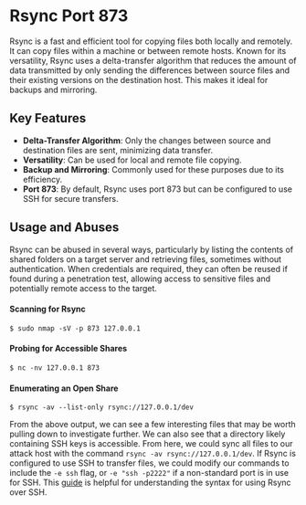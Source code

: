 # Rsync Port 873

Rsync is a fast and efficient tool for copying files both locally and remotely. It can copy files within a machine or between remote hosts. Known for its versatility, Rsync uses a delta-transfer algorithm that reduces the amount of data transmitted by only sending the differences between source files and their existing versions on the destination host. This makes it ideal for backups and mirroring.

## Key Features

- **Delta-Transfer Algorithm**: Only the changes between source and destination files are sent, minimizing data transfer.
- **Versatility**: Can be used for local and remote file copying.
- **Backup and Mirroring**: Commonly used for these purposes due to its efficiency.
- **Port 873**: By default, Rsync uses port 873 but can be configured to use SSH for secure transfers.

## Usage and Abuses

Rsync can be abused in several ways, particularly by listing the contents of shared folders on a target server and retrieving files, sometimes without authentication. When credentials are required, they can often be reused if found during a penetration test, allowing access to sensitive files and potentially remote access to the target.

#### Scanning for Rsync
```shell-session
$ sudo nmap -sV -p 873 127.0.0.1
```

#### Probing for Accessible Shares
```shell-session
$ nc -nv 127.0.0.1 873
```

#### Enumerating an Open Share
```shell-session
$ rsync -av --list-only rsync://127.0.0.1/dev
```

From the above output, we can see a few interesting files that may be worth pulling down to investigate further. We can also see that a directory likely containing SSH keys is accessible. From here, we could sync all files to our attack host with the command `rsync -av rsync://127.0.0.1/dev`. If Rsync is configured to use SSH to transfer files, we could modify our commands to include the `-e ssh` flag, or `-e "ssh -p2222"` if a non-standard port is in use for SSH. This [guide](https://phoenixnap.com/kb/how-to-rsync-over-ssh) is helpful for understanding the syntax for using Rsync over SSH.